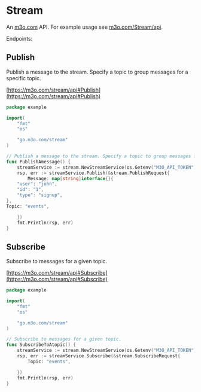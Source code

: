 # Stream

An [m3o.com](https://m3o.com) API. For example usage see [m3o.com/Stream/api](https://m3o.com/Stream/api).

Endpoints:

## Publish

Publish a message to the stream. Specify a topic to group messages for a specific topic.


[https://m3o.com/stream/api#Publish](https://m3o.com/stream/api#Publish)

```go
package example

import(
	"fmt"
	"os"

	"go.m3o.com/stream"
)

// Publish a message to the stream. Specify a topic to group messages for a specific topic.
func PublishAmessage() {
	streamService := stream.NewStreamService(os.Getenv("M3O_API_TOKEN"))
	rsp, err := streamService.Publish(&stream.PublishRequest{
		Message: map[string]interface{}{
	"user": "john",
	"id": "1",
	"type": "signup",
},
Topic: "events",

	})
	fmt.Println(rsp, err)
}
```
## Subscribe

Subscribe to messages for a given topic.


[https://m3o.com/stream/api#Subscribe](https://m3o.com/stream/api#Subscribe)

```go
package example

import(
	"fmt"
	"os"

	"go.m3o.com/stream"
)

// Subscribe to messages for a given topic.
func SubscribeToAtopic() {
	streamService := stream.NewStreamService(os.Getenv("M3O_API_TOKEN"))
	rsp, err := streamService.Subscribe(&stream.SubscribeRequest{
		Topic: "events",

	})
	fmt.Println(rsp, err)
}
```
